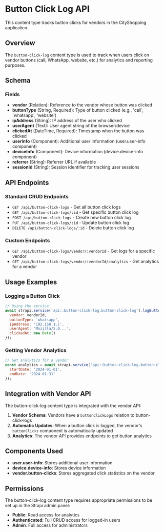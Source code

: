 # Button Click Log API

This content type tracks button clicks for vendors in the CityShopping application.

## Overview

The `button-click-log` content type is used to track when users click on vendor buttons (call, WhatsApp, website, etc.) for analytics and reporting purposes.

## Schema

### Fields

- **vendor** (Relation): Reference to the vendor whose button was clicked
- **buttonType** (String, Required): Type of button clicked (e.g., 'call', 'whatsapp', 'website')
- **ipAddress** (String): IP address of the user who clicked
- **userAgent** (Text): User agent string of the browser/device
- **clickedAt** (DateTime, Required): Timestamp when the button was clicked
- **userInfo** (Component): Additional user information (user.user-info component)
- **deviceInfo** (Component): Device information (device.device-info component)
- **referrer** (String): Referrer URL if available
- **sessionId** (String): Session identifier for tracking user sessions

## API Endpoints

### Standard CRUD Endpoints
- `GET /api/button-click-logs` - Get all button click logs
- `GET /api/button-click-logs/:id` - Get specific button click log
- `POST /api/button-click-logs` - Create new button click log
- `PUT /api/button-click-logs/:id` - Update button click log
- `DELETE /api/button-click-logs/:id` - Delete button click log

### Custom Endpoints
- `GET /api/button-click-logs/vendor/:vendorId` - Get logs for a specific vendor
- `GET /api/button-click-logs/vendor/:vendorId/analytics` - Get analytics for a vendor

## Usage Examples

### Logging a Button Click
```javascript
// Using the service
await strapi.service('api::button-click-log.button-click-log').logButtonClick({
  vendor: vendorId,
  buttonType: 'whatsapp',
  ipAddress: '192.168.1.1',
  userAgent: 'Mozilla/5.0...',
  clickedAt: new Date()
});
```

### Getting Vendor Analytics
```javascript
// Get analytics for a vendor
const analytics = await strapi.service('api::button-click-log.button-click-log').getVendorAnalytics(vendorId, {
  startDate: '2024-01-01',
  endDate: '2024-01-31'
});
```

## Integration with Vendor API

The button-click-log content type is integrated with the vendor API:

1. **Vendor Schema**: Vendors have a `buttonClickLogs` relation to button-click-logs
2. **Automatic Updates**: When a button click is logged, the vendor's `buttonClicks` component is automatically updated
3. **Analytics**: The vendor API provides endpoints to get button analytics

## Components Used

- **user.user-info**: Stores additional user information
- **device.device-info**: Stores device information
- **vendor.button-clicks**: Stores aggregated click statistics on the vendor

## Permissions

The button-click-log content type requires appropriate permissions to be set up in the Strapi admin panel:

- **Public**: Read access for analytics
- **Authenticated**: Full CRUD access for logged-in users
- **Admin**: Full access for administrators 